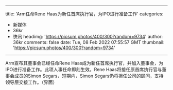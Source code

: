 
---
title: 'Arm任命Rene Haas为新任首席执行官，为IPO进行准备工作'
categories: 
 - 新媒体
 - 36kr
 - 快讯
headimg: 'https://picsum.photos/400/300?random=9734'
author: 36kr
comments: false
date: Tue, 08 Feb 2022 07:55:57 GMT
thumbnail: 'https://picsum.photos/400/300?random=9734'
---

<div>   
Arm宣布其董事会已经任命Rene Haas成为新任首席执行官，并加入董事会，为IPO进行准备工作。此项人事任命即刻生效。Rene Haas将接任原首席执行官与董事会成员的Simon Segars，短期内，Simon Segars仍将担任公司的顾问，支持领导层交接工作。（界面）  
</div>
            
